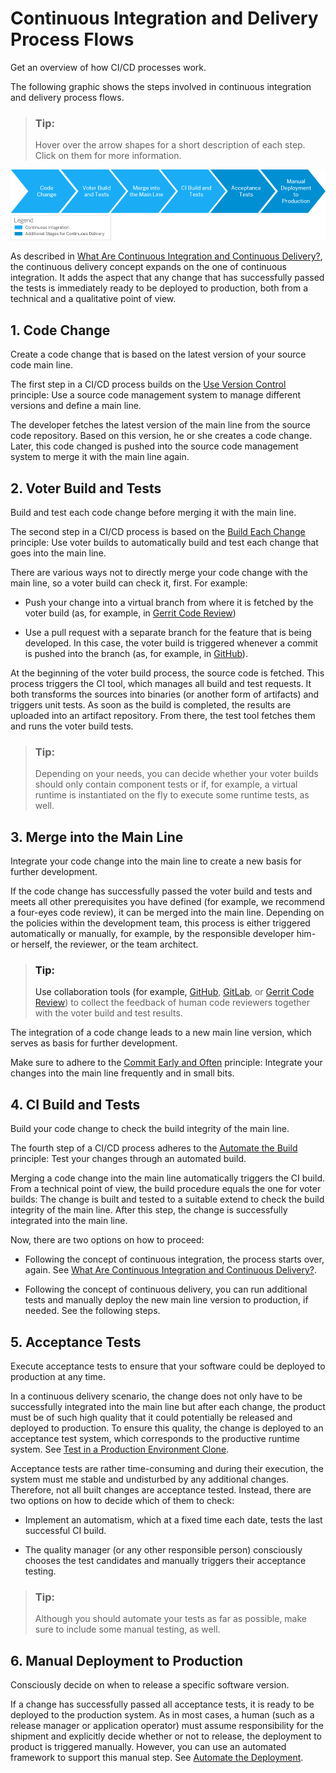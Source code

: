 <!-- loio436c92cdb53c40f788e6d60fd8dc9615 -->

# Continuous Integration and Delivery Process Flows

Get an overview of how CI/CD processes work.



The following graphic shows the steps involved in continuous integration and delivery process flows.

> ### Tip:  
> Hover over the arrow shapes for a short description of each step. Click on them for more information.

![](images/CI_CD_Process_Steps_Overview_4c72b4e.png)

As described in [What Are Continuous Integration and Continuous Delivery?](what-are-continuous-integration-and-continuous-delivery-5ba483a.md), the continuous delivery concept expands on the one of continuous integration. It adds the aspect that any change that has successfully passed the tests is immediately ready to be deployed to production, both from a technical and a qualitative point of view.

<a name="loio5920d95d05b34f738b430a8b2a958e9e"/>

<!-- loio5920d95d05b34f738b430a8b2a958e9e -->

## 1. Code Change

Create a code change that is based on the latest version of your source code main line.

The first step in a CI/CD process builds on the [Use Version Control](continuous-integration-principles-30b2e1d.md#loio1ea1bfb719754cfea34a2b4cf7289595) principle: Use a source code management system to manage different versions and define a main line.

The developer fetches the latest version of the main line from the source code repository. Based on this version, he or she creates a code change. Later, this code changed is pushed into the source code management system to merge it with the main line again.

<a name="loio02b031ca95f14605a43efc4d50b23089"/>

<!-- loio02b031ca95f14605a43efc4d50b23089 -->

## 2. Voter Build and Tests

Build and test each code change before merging it with the main line.

The second step in a CI/CD process is based on the [Build Each Change](continuous-integration-principles-30b2e1d.md#loio185bf918b2d143119ba081ddcfbf7f77) principle: Use voter builds to automatically build and test each change that goes into the main line.

There are various ways not to directly merge your code change with the main line, so a voter build can check it, first. For example:

-   Push your change into a virtual branch from where it is fetched by the voter build \(as, for example, in [Gerrit Code Review](https://www.gerritcodereview.com/)\)

-   Use a pull request with a separate branch for the feature that is being developed. In this case, the voter build is triggered whenever a commit is pushed into the branch \(as, for example, in [GitHub](https://github.com/)\).


At the beginning of the voter build process, the source code is fetched. This process triggers the CI tool, which manages all build and test requests. It both transforms the sources into binaries \(or another form of artifacts\) and triggers unit tests. As soon as the build is completed, the results are uploaded into an artifact repository. From there, the test tool fetches them and runs the voter build tests.

> ### Tip:  
> Depending on your needs, you can decide whether your voter builds should only contain component tests or if, for example, a virtual runtime is instantiated on the fly to execute some runtime tests, as well.

<a name="loio627438709ea240e4a4f3451bb2c93119"/>

<!-- loio627438709ea240e4a4f3451bb2c93119 -->

## 3. Merge into the Main Line

Integrate your code change into the main line to create a new basis for further development.

If the code change has successfully passed the voter build and tests and meets all other prerequisites you have defined \(for example, we recommend a four-eyes code review\), it can be merged into the main line. Depending on the policies within the development team, this process is either triggered automatically or manually, for example, by the responsible developer him- or herself, the reviewer, or the team architect.

> ### Tip:  
> Use collaboration tools \(for example, [GitHub](https://github.com/), [GitLab](https://about.gitlab.com/), or [Gerrit Code Review](https://www.gerritcodereview.com/)\) to collect the feedback of human code reviewers together with the voter build and test results.

The integration of a code change leads to a new main line version, which serves as basis for further development.

Make sure to adhere to the [Commit Early and Often](continuous-integration-principles-30b2e1d.md#loio8891b4adc29d4f81bd5ce852e4dd4a9c) principle: Integrate your changes into the main line frequently and in small bits.

<a name="loioc1ae4187ec874b669fd752ca2eb24f1c"/>

<!-- loioc1ae4187ec874b669fd752ca2eb24f1c -->

## 4. CI Build and Tests

Build your code change to check the build integrity of the main line.

The fourth step of a CI/CD process adheres to the [Automate the Build](continuous-integration-principles-30b2e1d.md#loio228e3ab64e9343bbb5ac4dc1e60585c0) principle: Test your changes through an automated build.

Merging a code change into the main line automatically triggers the CI build. From a technical point of view, the build procedure equals the one for voter builds: The change is built and tested to a suitable extend to check the build integrity of the main line. After this step, the change is successfully integrated into the main line.

Now, there are two options on how to proceed:

-   Following the concept of continuous integration, the process starts over, again. See [What Are Continuous Integration and Continuous Delivery?](what-are-continuous-integration-and-continuous-delivery-5ba483a.md).

-   Following the concept of continuous delivery, you can run additional tests and manually deploy the new main line version to production, if needed. See the following steps.


<a name="loio1c8e735ce6844280b87eecf025b625e3"/>

<!-- loio1c8e735ce6844280b87eecf025b625e3 -->

## 5. Acceptance Tests

Execute acceptance tests to ensure that your software could be deployed to production at any time.

In a continuous delivery scenario, the change does not only have to be successfully integrated into the main line but after each change, the product must be of such high quality that it could potentially be released and deployed to production. To ensure this quality, the change is deployed to an acceptance test system, which corresponds to the productive runtime system. See [Test in a Production Environment Clone](continuous-integration-principles-30b2e1d.md#loio6e6e2b7e62ec4d48abf2545a94af055f).

Acceptance tests are rather time-consuming and during their execution, the system must me stable and undisturbed by any additional changes. Therefore, not all built changes are acceptance tested. Instead, there are two options on how to decide which of them to check:

-   Implement an automatism, which at a fixed time each date, tests the last successful CI build.

-   The quality manager \(or any other responsible person\) consciously chooses the test candidates and manually triggers their acceptance testing.


> ### Tip:  
> Although you should automate your tests as far as possible, make sure to include some manual testing, as well.

<a name="loio3b9be9303ff4470aa98d9ef586ca58e2"/>

<!-- loio3b9be9303ff4470aa98d9ef586ca58e2 -->

## 6. Manual Deployment to Production

Consciously decide on when to release a specific software version.

If a change has successfully passed all acceptance tests, it is ready to be deployed to the production system. As in most cases, a human \(such as a release manager or application operator\) must assume responsibility for the shipment and explicitly decide whether or not to release, the deployment to product is triggered manually. However, you can use an automated framework to support this manual step. See [Automate the Deployment](continuous-integration-principles-30b2e1d.md#loio93d17b9f501347c29d0c4baf48474d04).

